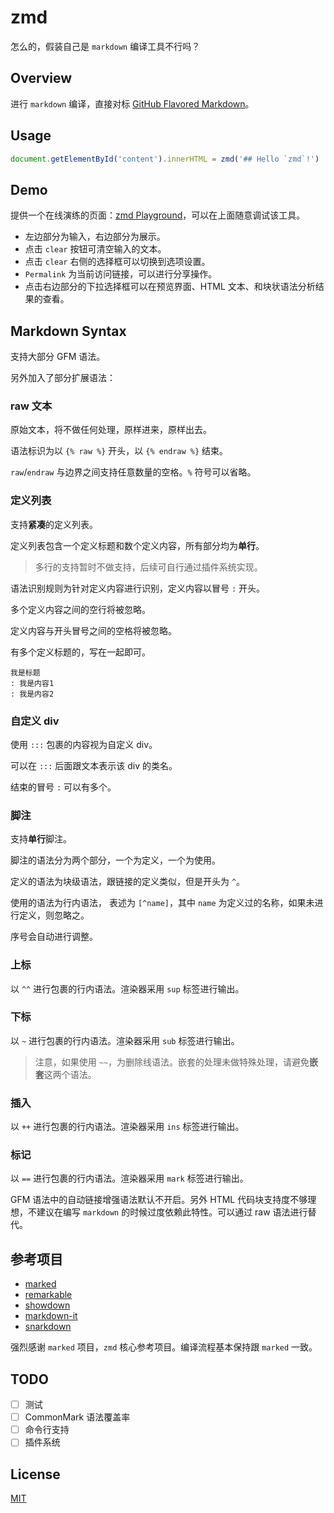 # zmd

怎么的，假装自己是 `markdown` 编译工具不行吗？

## Overview

进行 `markdown` 编译，直接对标 [GitHub Flavored Markdown](https://github.github.com/gfm/)。

## Usage

```js
document.getElementById('content').innerHTML = zmd('## Hello `zmd`!')
```

## Demo

提供一个在线演练的页面：[zmd Playground](https://xovel.github.io/zmd)，可以在上面随意调试该工具。

- 左边部分为输入，右边部分为展示。
- 点击 `clear` 按钮可清空输入的文本。
- 点击 `clear` 右侧的选择框可以切换到选项设置。
- `Permalink` 为当前访问链接，可以进行分享操作。
- 点击右边部分的下拉选择框可以在预览界面、HTML 文本、和块状语法分析结果的查看。

## Markdown Syntax

支持大部分 GFM 语法。

另外加入了部分扩展语法：

### raw 文本

原始文本，将不做任何处理，原样进来，原样出去。

语法标识为以 `{% raw %}` 开头，以 `{% endraw %}` 结束。

`raw`/`endraw` 与边界之间支持任意数量的空格。`%` 符号可以省略。

### 定义列表

支持**紧凑**的定义列表。

定义列表包含一个定义标题和数个定义内容，所有部分均为**单行**。

> 多行的支持暂时不做支持，后续可自行通过插件系统实现。

语法识别规则为针对定义内容进行识别，定义内容以冒号 `:` 开头。

多个定义内容之间的空行将被忽略。

定义内容与开头冒号之间的空格将被忽略。

有多个定义标题的，写在一起即可。


```
我是标题
: 我是内容1
: 我是内容2
```

### 自定义 div

使用 `:::` 包裹的内容视为自定义 div。

可以在 `:::` 后面跟文本表示该 div 的类名。

结束的冒号 `:` 可以有多个。

### 脚注

支持**单行**脚注。

脚注的语法分为两个部分，一个为定义，一个为使用。

定义的语法为块级语法，跟链接的定义类似，但是开头为 `^`。

使用的语法为行内语法， 表述为 `[^name]`，其中 `name` 为定义过的名称，如果未进行定义，则忽略之。

序号会自动进行调整。

### 上标

以 `^^` 进行包裹的行内语法。渲染器采用 `sup` 标签进行输出。

### 下标

以 `~` 进行包裹的行内语法。渲染器采用 `sub` 标签进行输出。

> 注意，如果使用 `~~`，为删除线语法。嵌套的处理未做特殊处理，请避免**嵌套**这两个语法。

### 插入

以 `++` 进行包裹的行内语法。渲染器采用 `ins` 标签进行输出。

### 标记

以 `==` 进行包裹的行内语法。渲染器采用 `mark` 标签进行输出。

GFM 语法中的自动链接增强语法默认不开启。另外 HTML 代码块支持度不够理想，不建议在编写 `markdown` 的时候过度依赖此特性。可以通过 raw 语法进行替代。

## 参考项目

- [marked](https://github.com/markedjs/marked)
- [remarkable](https://github.com/jonschlinkert/remarkable)
- [showdown](https://github.com/showdownjs/showdown)
- [markdown-it](https://github.com/markdown-it/markdown-it)
- [snarkdown](https://github.com/developit/snarkdown)

强烈感谢 `marked` 项目，`zmd` 核心参考项目。编译流程基本保持跟 `marked` 一致。

## TODO

- [ ] 测试
- [ ] CommonMark 语法覆盖率
- [ ] 命令行支持
- [ ] 插件系统

## License

[MIT](LICENSE)

